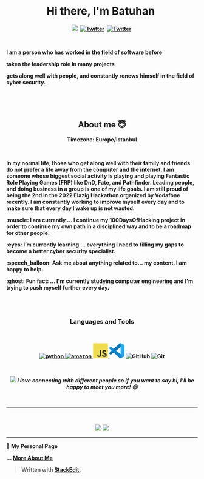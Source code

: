 
<p>
  <h1 align="center"><b>Hi there, I'm Batuhan <img src="https://c.tenor.com/5ry-200hErMAAAAd/hacker-hacker-man.gif" alt="" width="30"></h1>
</p>
<p align="center">
<a href="https://github.com/Batuhanaydn"><img src="https://img.shields.io/badge/Github-CC6699?style=for-the-badge&logoColor=white alt="Github" /></a>&nbsp;
<a href="https://twitter.com/Telumak"><img src="https://img.shields.io/badge/Twitter-000000?style=for-the-badge&logo=twitter&logoColor=white" alt="Twitter" /></a>&nbsp;
<a href="https://www.linkedin.com/in/batuhan-ayd%C4%B1n/"><img src="https://img.shields.io/badge/Linkedlin-1DA1F2?style=for-the-badge&logo=linkedin&logoColor=white" alt="Twitter" /></a>&nbsp;
</p>
<br />

<p>I am a person who has worked in the field of software before</p>
<p>taken
the leadership role in many projects</p>
<p>gets along well with people, and
constantly renews himself in the field of cyber security.</p>
<br />
</p>

<br />

<h2 align="center">About me 😇</h2>
<p align="center">
Timezone: Europe/Istanbul
</p>
<br />
<p>In my normal life, those who get along well with their family and friends do not prefer a life away from the computer and the internet. I am someone whose biggest social activity is playing and playing Fantastic Role Playing Games (FRP) like DnD, Fate, and Pathfinder. Leading people, and doing business in a group is one of my life goals. I am still proud of being the 2nd in the 2022 Elazig Hackathon organized by Vodafone recently. I am constantly working to improve myself every day and to make sure that every day I wake up is not wasted.</p>

<p>:muscle: I am currently ... I continue my 100DaysOfHacking project in order to continue my own path in a disciplined way and to be a roadmap for other people.</p>
<p>:eyes: I’m currently learning ... everything I need to filling my gaps to become a better cyber security specialist.</p>
<p>:speech_balloon: Ask me about anything related to... my content. I am happy to help.</p>
<p>:ghost: Fun fact: ... I'm currently studying computer engineering and I'm trying to push myself further every day. </p>

<br />
<br />
<p>
<h3 align="center"> Languages and Tools</h3>
</p>
<br />
<p align="center">
<a href="https://docs.python.org/3/" target="_blank"> <img src="https://cdn.jsdelivr.net/gh/devicons/devicon/icons/python/python-original-wordmark.svg" alt="python" width="40" height="40"/> </a>
<a href="https://aws.amazon.com/en/training/" target="_blank"> <img src="https://cdn.jsdelivr.net/gh/devicons/devicon/icons/amazonwebservices/amazonwebservices-original-wordmark.svg" alt="amazon" width="40" height="40"/> </a>
<a href="https://developer.mozilla.org/en-US/docs/Web/JavaScript" target="_blank"> <img src="https://raw.githubusercontent.com/devicons/devicon/master/icons/javascript/javascript-original.svg" alt="javascript" width="40" height="40"/> </a>
<img alt="Visual Studio Code" width="40px" src="https://raw.githubusercontent.com/github/explore/80688e429a7d4ef2fca1e82350fe8e3517d3494d/topics/visual-studio-code/visual-studio-code.png" />
<img alt="GitHub" width="40px" src="https://raw.githubusercontent.com/jmnote/z-icons/master/svg/github.svg" />
<img alt="Git" width="40px" src="https://raw.githubusercontent.com/jmnote/z-icons/master/svg/git.svg" />
   </p>
<br />
<p align="center">
<img src="https://media.giphy.com/media/LnQjpWaON8nhr21vNW/giphy.gif" width="60"> <em><b>I love connecting with different people</b> so if you want to say <b>hi, I'll be happy to meet you more!</b> 😊</em>
</p>
<br />

---

<br />
<p align="center">
<img src="https://github-readme-stats.vercel.app/api?username=Batuhanaydn&theme=radical&show_icons=true" width="410"/>
<img src="https://github-readme-stats.vercel.app/api/top-langs/?username=Batuhanaydn&layout=compact&theme=radical" width="400" />
</p>

---

📕 **My Personal Page**

... [More About Me](https://batuhanaydn.github.io/)

> Written with [StackEdit](https://stackedit.io/).
